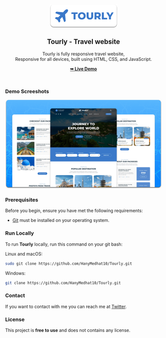 <div align="center">
 
  
  <img src="./readme-images/project-logo.png" />

  <h2 align="center">Tourly - Travel website</h2>

  Tourly is fully responsive travel website, <br />Responsive for all devices, built using HTML, CSS, and JavaScript.

  <a href="https://hanymedhat10.github.io/Tourly/"><strong>➥ Live Demo</strong></a>

</div>

<br />

### Demo Screeshots

![Tourly Desktop Demo](./readme-images/desktop.png "Desktop Demo")

### Prerequisites

Before you begin, ensure you have met the following requirements:

* [Git](https://git-scm.com/downloads "Download Git") must be installed on your operating system.

### Run Locally

To run **Tourly** locally, run this command on your git bash:

Linux and macOS:

```bash
sudo git clone https://github.com/HanyMedhat10/Tourly.git
```

Windows:

```bash
git clone https://github.com/HanyMedhat10/Tourly.git
```

### Contact

If you want to contact with me you can reach me at [Twitter](https://twitter.com/HanyMedhat19).

### License

This project is **free to use** and does not contains any license.
